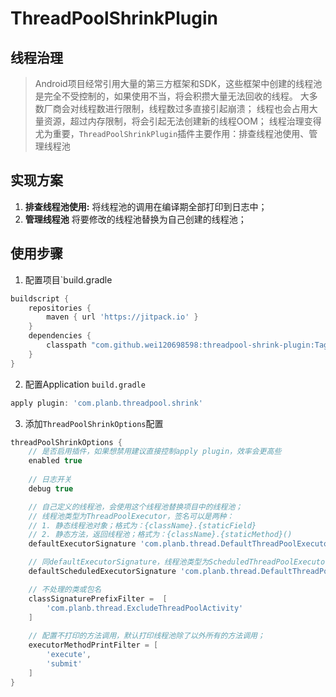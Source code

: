 # ThreadPoolShrinkPlugin
## 线程治理
> Android项目经常引用大量的第三方框架和SDK，这些框架中创建的线程池是完全不受控制的，如果使用不当，将会积攒大量无法回收的线程。
> 大多数厂商会对线程数进行限制，线程数过多直接引起崩溃；
> 线程也会占用大量资源，超过内存限制，将会引起无法创建新的线程OOM；
> 线程治理变得尤为重要，`ThreadPoolShrinkPlugin`插件主要作用：排查线程池使用、管理线程池

## 实现方案
1. **排查线程池使用:** 将线程池的调用在编译期全部打印到日志中；
2. **管理线程池** 将要修改的线程池替换为自己创建的线程池；

## 使用步骤
1. 配置项目`build.gradle
```groovy
buildscript {
    repositories {
        maven { url 'https://jitpack.io' }
	}
	dependencies {
        classpath "com.github.wei120698598:threadpool-shrink-plugin:Tag"
    }
}
```

2. 配置Application `build.gradle`
```groovy
apply plugin: 'com.planb.threadpool.shrink'
```

3. 添加`ThreadPoolShrinkOptions`配置
```gradle
threadPoolShrinkOptions {
    // 是否启用插件，如果想禁用建议直接控制apply plugin，效率会更高些
    enabled true
    
    // 日志开关
    debug true

    // 自己定义的线程池，会使用这个线程池替换项目中的线程池；
    // 线程池类型为ThreadPoolExecutor，签名可以是两种：
    // 1. 静态线程池对象；格式为：{className}.{staticField}
    // 2. 静态方法，返回线程池；格式为：{className}.{staticMethod}()
    defaultExecutorSignature 'com.planb.thread.DefaultThreadPoolExecutor.defaultExecutor'

    // 同defaultExecutorSignature，线程池类型为ScheduledThreadPoolExecutor;
    defaultScheduledExecutorSignature 'com.planb.thread.DefaultThreadPoolExecutor.defaultScheduledExecutor'

    // 不处理的类或包名
    classSignaturePrefixFilter =  [
        'com.planb.thread.ExcludeThreadPoolActivity'
    ]
    
    // 配置不打印的方法调用，默认打印线程池除了以外所有的方法调用；
    executorMethodPrintFilter = [
        'execute',
        'submit'
    ]
}

```
